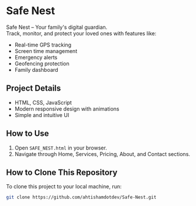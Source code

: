 # Safe Nest

Safe Nest – Your family's digital guardian.  
Track, monitor, and protect your loved ones with features like:

- Real-time GPS tracking  
- Screen time management  
- Emergency alerts  
- Geofencing protection  
- Family dashboard  

## Project Details

- HTML, CSS, JavaScript
- Modern responsive design with animations
- Simple and intuitive UI

## How to Use

1. Open `SAFE_NEST.html` in your browser.
2. Navigate through Home, Services, Pricing, About, and Contact sections.

## How to Clone This Repository

To clone this project to your local machine, run:

```bash
git clone https://github.com/ahtishamdotdev/Safe-Nest.git
